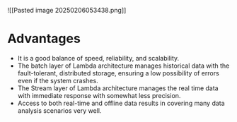![[Pasted image 20250206053438.png]]

# Advantages

- It is a good balance of speed, reliability, and scalability.
- The batch layer of Lambda architecture manages historical data with the fault-tolerant, distributed storage, ensuring a low possibility of errors even if the system crashes.
- The Stream layer of Lambda architecture manages the real time data with immediate response with somewhat less precision.
- Access to both real-time and offline data results in covering many data analysis scenarios very well.